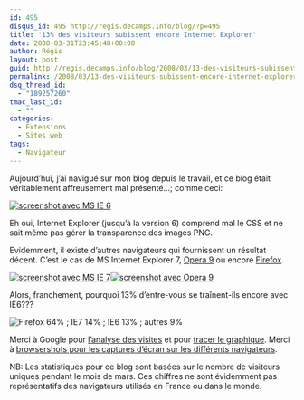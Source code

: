 ```yaml
---
id: 495
disqus_id: 495 http://regis.decamps.info/blog/?p=495
title: '13% des visiteurs subissent encore Internet Explorer'
date: 2008-03-31T23:45:48+00:00
author: Régis
layout: post
guid: http://regis.decamps.info/blog/2008/03/13-des-visiteurs-subissent-encore-internet-explorer/
permalink: /2008/03/13-des-visiteurs-subissent-encore-internet-explorer/
dsq_thread_id:
  - "189257260"
tmac_last_id:
  - ""
categories:
  - Extensions
  - Sites web
tags:
  - Navigateur
---
```

Aujourd’hui, j’ai navigué sur mon blog depuis le travail, et ce blog était véritablement affreusement mal présenté…; comme ceci:
  
[![screenshot avec MS IE 6](http://regis.decamps.info/blog/wp-content/uploads/2008/03/msie6_304285c2ae0c0eeb354f6b2a7d65d6f3.thumbnail.png)](http://regis.decamps.info/blog/wp-content/uploads/2008/03/msie6_304285c2ae0c0eeb354f6b2a7d65d6f3.png "screenshot avec MS IE 6")

Eh oui, Internet Explorer (jusqu’à la version 6) comprend mal le CSS et ne sait même pas gérer la transparence des images PNG.

Evidemment, il existe d’autres navigateurs qui fournissent un résultat décent. C’est le cas de MS Internet Explorer 7, [Opera 9](http://www.opera.com) ou encore [Firefox](http://getfirefox.com).
  
[![screenshot avec MS IE 7](http://regis.decamps.info/blog/wp-content/uploads/2008/03/msie7_4334c2215695752c0fa657df0eea8e43.thumbnail.png)](http://regis.decamps.info/blog/wp-content/uploads/2008/03/msie7_4334c2215695752c0fa657df0eea8e43.png "screenshot avec MS IE 7")[![screenshot avec Opera 9](http://regis.decamps.info/blog/wp-content/uploads/2008/03/opera9_b167eb7b14bd665bd4a0634a03d8bf7d.thumbnail.png)](http://regis.decamps.info/blog/wp-content/uploads/2008/03/opera9_b167eb7b14bd665bd4a0634a03d8bf7d.png "screenshot avec Opera 9")

Alors, franchement, pourquoi 13% d’entre-vous se traînent-ils encore avec IE6???
  
![Firefox 64% ; IE7 14% ; IE6 13% ; autres 9%](http://chart.apis.google.com/chart?cht=p&chd=t:64,14,13,9&chs=500x200&chl=Firefox|IE7%20ou%20sup|IE6%20ou%20inf|autres)
  
<!--more-->


  
Merci à Google pour [l’analyse des visites](https://www.google.com/analytics) et pour [tracer le graphique](http://code.google.com/apis/chart). Merci à [browsershots pour les captures d’écran sur les différents navigateurs](http://browsershots.org/http://regis.decamps.info/blog/).

NB: Les statistiques pour ce blog sont basées sur le nombre de visiteurs uniques pendant le mois de mars. Ces chiffres ne sont évidemment pas représentatifs des navigateurs utilisés en France ou dans le monde.
